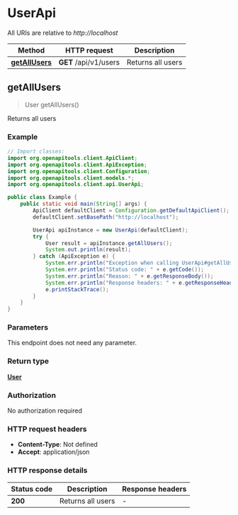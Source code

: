 # UserApi

All URIs are relative to *http://localhost*

| Method                                    | HTTP request          | Description       |
|-------------------------------------------|-----------------------|-------------------|
| [**getAllUsers**](UserApi.md#getAllUsers) | **GET** /api/v1/users | Returns all users |

## getAllUsers

> User getAllUsers()

Returns all users

### Example

```java
// Import classes:
import org.openapitools.client.ApiClient;
import org.openapitools.client.ApiException;
import org.openapitools.client.Configuration;
import org.openapitools.client.models.*;
import org.openapitools.client.api.UserApi;

public class Example {
    public static void main(String[] args) {
        ApiClient defaultClient = Configuration.getDefaultApiClient();
        defaultClient.setBasePath("http://localhost");

        UserApi apiInstance = new UserApi(defaultClient);
        try {
            User result = apiInstance.getAllUsers();
            System.out.println(result);
        } catch (ApiException e) {
            System.err.println("Exception when calling UserApi#getAllUsers");
            System.err.println("Status code: " + e.getCode());
            System.err.println("Reason: " + e.getResponseBody());
            System.err.println("Response headers: " + e.getResponseHeaders());
            e.printStackTrace();
        }
    }
}
```

### Parameters

This endpoint does not need any parameter.

### Return type

[**User**](User.md)

### Authorization

No authorization required

### HTTP request headers

- **Content-Type**: Not defined
- **Accept**: application/json

### HTTP response details

| Status code | Description       | Response headers |
|-------------|-------------------|------------------|
| **200**     | Returns all users | -                |

